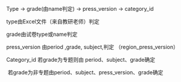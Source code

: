 Type -> grade(由name判定) -> press_version -> category_id



type由Excel文件（来自教研老师）判定

grade由试卷type或name判定

press_version 由period ,grade, subject,判定 （region_press_version）

Category_id 若grade为专题则由 period、subject、grade确定

​						若grade为非专题由period、subject、press_version、grade确定